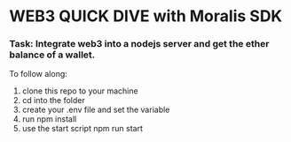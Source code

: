 # WEB3 QUICK DIVE with Moralis SDK

### Task: Integrate web3 into a nodejs server and get the ether balance of a wallet. 

To follow along:
1. clone this repo to your machine 
2. cd into the folder 
3. create your .env file and set the variable
4. run npm install
5. use the start script npm run start